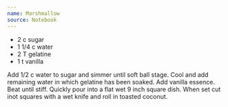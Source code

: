 ```yaml
---
name: Marshmallow
source: Notebook
---
```


* 2 c sugar
* 1 1/4 c water
* 2 T gelatine
* 1 t vanilla

Add 1/2 c water to sugar and simmer until soft ball stage.  Cool and add remaining water in which gelatine has been soaked.  Add vanilla essence.  Beat until stiff. Quickly pour into a flat wet 9 inch square dish.  When set cut inot squares with a wet knife and roll in toasted coconut.


